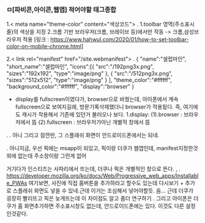 ### ㅁ[파비콘,아이콘,웹앱] 적어야할 태그종합

<link rel="apple-touch-icon" href="/apple-touch-icon.png">
<link rel="icon" type="image/png" sizes="32x32" href="/favicon-32x32.png">
<link rel="icon" type="image/png" sizes="16x16" href="/favicon-16x16.png">
<link rel="manifest" href="/site.webmanifest">
<meta name="theme-color" content="#375472">


1.< meta name="theme-color" content="색상코드">
.
    1.toolbar 영역(주소표시줄)의 색상을 지정
    2.크롬 기반 브라우저(크롬, 브레이브 등)에서만 작동 -> 크롬,삼성브라우저 적용
    [링크 : https://www.hahwul.com/2020/01/how-to-set-toolbar-color-on-mobile-chrome.html]
    
2.< link rel="manifest" href="/site.webmanifest">
.
{
    "name":"셀럽마인",
    "short_name":"셀럽마인",
    "icons":[{
            "src":"/192png3x.png",
            "sizes":"192x192",
            "type":"image/png"
        },
        {
            "src":"/512png3x.png",
            "sizes":"512x512",
            "type":"image/png"
        }
    ],
    "theme_color":"#ffffff",
    "background_color":"#ffffff",
    "display":"browser"
}
- display를 fullscreen이였다가, browser으로 바꿨는데, 아이폰에서 계속 fullscreen으로 보여지길래, 방문기록삭제했더니
browser가 적용됬다. 즉, 여기에도 캐시가 작용해서 기존에 있던거 불러오나 보다.
    1.display:
        (1).browser : 브라우저에서 뜸
        (2).fullscreen : 브라우저가아닌 개별적 창에서 뜸
        
        
.        .
        아니 그리고 잠깐만, 그 스플래쉬 화면이 안드로이드폰에서는 되네.
        
        
    
.    아니지금, 우선 픽에는 msapp이 되있고, 픽이랑 더쿠가 웹앱인데, manifest지정한것 외에 없는데 주소창이랑 그런게 없어

거기다가 인스티즈는 사파리에서 뜨는데, 더쿠나 픽은 개별적인 창으로 뜬다. , 
    .
    https://developer.mozilla.org/ko/docs/Web/Progressive_web_apps/Installable_PWAs
    여기보면, 사진에 직접 홈버튼을 추가하라고 할수도 있는데 다시보기 + 추가로 스플레쉬 화면도 넣을 수 있네.근데 이거는
    조심해서 넣어야할듯. 음... 근데 더쿠가 굉장히 빨리뜨고 픽은 늦게뜨는데 이 차이점도 알고 좀더 연구하기
    .
    그리고 아이폰은 더쿠가 홈 화면추가하면 주소표시창도 없는데, 안드로이드폰에는 있다. 이것도 다른 설정인것같다.
    
    